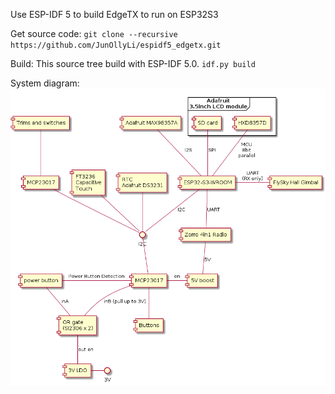 Use ESP-IDF 5 to build EdgeTX to run on ESP32S3

Get source code:
`git clone --recursive https://github.com/JunOllyLi/espidf5_edgetx.git`

Build:
This source tree build with ESP-IDF 5.0.
`idf.py build`

System diagram:
![alt text](system_diagram.png)
